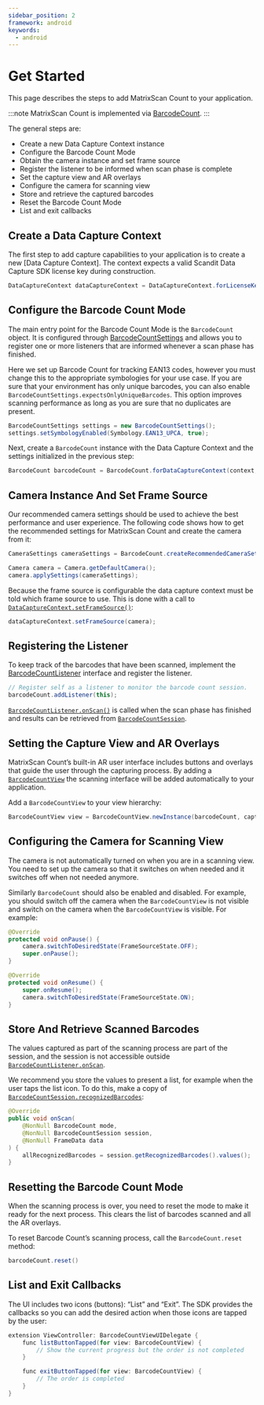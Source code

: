 ```yaml
---
sidebar_position: 2
framework: android
keywords:
  - android
---
```


# Get Started

This page describes the steps to add MatrixScan Count to your application.

:::note
MatrixScan Count is implemented via [BarcodeCount](https://docs.scandit.com/data-capture-sdk/android/barcode-capture/api/barcode-count.html#class-scandit.datacapture.barcode.count.BarcodeCount).
:::

The general steps are:

- Create a new Data Capture Context instance
- Configure the Barcode Count Mode
- Obtain the camera instance and set frame source
- Register the listener to be informed when scan phase is complete
- Set the capture view and AR overlays
- Configure the camera for scanning view
- Store and retrieve the captured barcodes
- Reset the Barcode Count Mode
- List and exit callbacks

## Create a Data Capture Context

The first step to add capture capabilities to your application is to create a new [Data Capture Context]. The context expects a valid Scandit Data Capture SDK license key during construction.

```java
DataCaptureContext dataCaptureContext = DataCaptureContext.forLicenseKey("-- ENTER YOUR SCANDIT LICENSE KEY HERE --");
```

## Configure the Barcode Count Mode

The main entry point for the Barcode Count Mode is the `BarcodeCount` object. It is configured through [BarcodeCountSettings](https://docs.scandit.com/data-capture-sdk/android/barcode-capture/api/barcode-count-settings.html) and allows you to register one or more listeners that are informed whenever a scan phase has finished.

Here we set up Barcode Count for tracking EAN13 codes, however you must change this to the appropriate symbologies for your use case. If you are sure that your environment has only unique barcodes, you can also enable `BarcodeCountSettings.expectsOnlyUniqueBarcodes`. This option improves scanning performance as long as you are sure that no duplicates are present.

```java
BarcodeCountSettings settings = new BarcodeCountSettings();
settings.setSymbologyEnabled(Symbology.EAN13_UPCA, true);
```

Next, create a `BarcodeCount` instance with the Data Capture Context and the settings initialized in the previous step:

```java
BarcodeCount barcodeCount = BarcodeCount.forDataCaptureContext(context, settings);
```

## Camera Instance And Set Frame Source

Our recommended camera settings should be used to achieve the best performance and user experience. The following code shows how to get the recommended settings for MatrixScan Count and create the camera from it:

```java
CameraSettings cameraSettings = BarcodeCount.createRecommendedCameraSettings();

Camera camera = Camera.getDefaultCamera();
camera.applySettings(cameraSettings);
```

Because the frame source is configurable the data capture context must be told which frame source to use. This is done with a call to [`DataCaptureContext.setFrameSource()`](https://docs.scandit.com/data-capture-sdk/android/core/api/data-capture-context.html#method-scandit.datacapture.core.DataCaptureContext.SetFrameSourceAsync):

```java
dataCaptureContext.setFrameSource(camera);
```

## Registering the Listener

To keep track of the barcodes that have been scanned, implement the [BarcodeCountListener](https://docs.scandit.com/data-capture-sdk/android/barcode-capture/api/barcode-count-listener.html#interface-scandit.datacapture.barcode.count.IBarcodeCountListener) interface and register the listener.

```java
// Register self as a listener to monitor the barcode count session.
barcodeCount.addListener(this);
```

[`BarcodeCountListener.onScan()`](https://docs.scandit.com/data-capture-sdk/android/barcode-capture/api/barcode-count-listener.html#method-scandit.datacapture.barcode.count.IBarcodeCountListener.OnScan) is called when the scan phase has finished and results can be retrieved from [`BarcodeCountSession`](https://docs.scandit.com/data-capture-sdk/android/barcode-capture/api/barcode-count-session.html#class-scandit.datacapture.barcode.count.BarcodeCountSession).

## Setting the Capture View and AR Overlays

MatrixScan Count’s built-in AR user interface includes buttons and overlays that guide the user through the capturing process. By adding a [`BarcodeCountView`](https://docs.scandit.com/data-capture-sdk/android/barcode-capture/api/ui/barcode-count-view.html#class-scandit.datacapture.barcode.count.ui.BarcodeCountView) the scanning interface will be added automatically to your application.

Add a `BarcodeCountView` to your view hierarchy:

```java
BarcodeCountView view = BarcodeCountView.newInstance(barcodeCount, captureView);
```

## Configuring the Camera for Scanning View

The camera is not automatically turned on when you are in a scanning view. You need to set up the camera so that it switches on when needed and it switches off when not needed anymore.

Similarly `BarcodeCount` should also be enabled and disabled. For example, you should switch off the camera when the `BarcodeCountView` is not visible and switch on the camera when the `BarcodeCountView` is visible. For example:

```java
@Override
protected void onPause() {
    camera.switchToDesiredState(FrameSourceState.OFF);
    super.onPause();
}

@Override
protected void onResume() {
    super.onResume();
    camera.switchToDesiredState(FrameSourceState.ON);
}
```

## Store And Retrieve Scanned Barcodes

The values captured as part of the scanning process are part of the session, and the session is not accessible outside [`BarcodeCountListener.onScan`](https://docs.scandit.com/data-capture-sdk/android/barcode-capture/api/barcode-count-listener.html#method-scandit.datacapture.barcode.count.IBarcodeCountListener.OnScan).

We recommend you store the values to present a list, for example when the user taps the list icon. To do this, make a copy of [`BarcodeCountSession.recognizedBarcodes`](https://docs.scandit.com/data-capture-sdk/android/barcode-capture/api/barcode-count-session.html#property-scandit.datacapture.barcode.count.BarcodeCountSession.RecognizedBarcodes):

```java
@Override
public void onScan(
    @NonNull BarcodeCount mode,
    @NonNull BarcodeCountSession session,
    @NonNull FrameData data
) {
    allRecognizedBarcodes = session.getRecognizedBarcodes().values();
}
```

## Resetting the Barcode Count Mode

When the scanning process is over, you need to reset the mode to make it ready for the next process. This clears the list of barcodes scanned and all the AR overlays.

To reset Barcode Count’s scanning process, call the `BarcodeCount.reset` method:

```java
barcodeCount.reset()
```

## List and Exit Callbacks

The UI includes two icons (buttons): “List” and “Exit”. The SDK provides the callbacks so you can add the desired action when those icons are tapped by the user:

```java
extension ViewController: BarcodeCountViewUIDelegate {
    func listButtonTapped(for view: BarcodeCountView) {
        // Show the current progress but the order is not completed
    }

    func exitButtonTapped(for view: BarcodeCountView) {
        // The order is completed
    }
}
```
